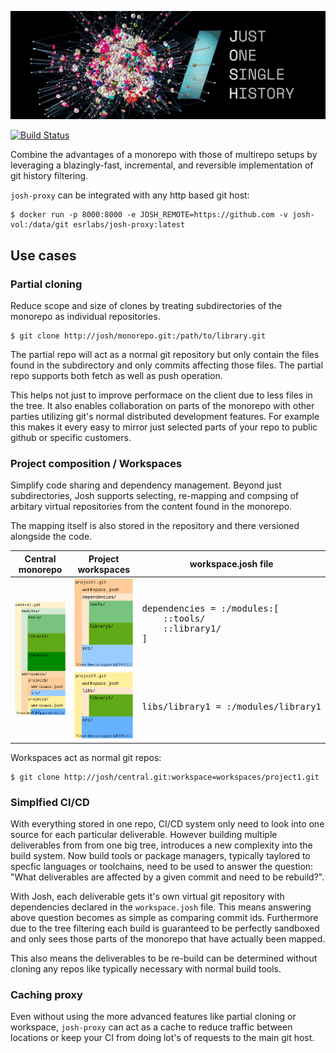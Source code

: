 ![Just One Single History](/banner.png)

[![Build Status](https://github.com/esrlabs/josh/workflows/Rust/badge.svg?branch=master)](https://github.com/esrlabs/josh/actions)

Combine the advantages of a monorepo with those of multirepo setups by leveraging a
blazingly-fast, incremental, and reversible implementation of git history filtering.

`josh-proxy` can be integrated with any http based git host:

```
$ docker run -p 8000:8000 -e JOSH_REMOTE=https://github.com -v josh-vol:/data/git esrlabs/josh-proxy:latest
```

## Use cases

### Partial cloning

Reduce scope and size of clones by treating subdirectories of the monorepo
as individual repositories.

```
$ git clone http://josh/monorepo.git:/path/to/library.git
```

The partial repo will act as a normal git repository but only contain the files
found in the subdirectory and only commits affecting those files.
The partial repo supports both fetch as well as push operation.

This helps not just to improve performace on the client due to less files in
the tree.
It also enables collaboration on parts of the monorepo with other parties
utilizing git's normal distributed development features.
For example this makes it every easy to mirror just selected parts of your
repo to public github or specific customers.

### Project composition / Workspaces

Simplify code sharing and dependency management. Beyond just subdirectories,
Josh supports selecting, re-mapping and compsing of arbitary virtual repositories
from the content found in the monorepo.

The mapping itself is also stored in the repository and there versioned alongside
the code.

<table>
    <thead>
        <tr>
            <th>Central monorepo</th>
            <th>Project workspaces</th>
            <th>workspace.josh file</th>
        </tr>
    </thead>
    <tbody>
        <tr>
            <td rowspan=2><img src="docs/src/img/central.svg?sanitize=true" alt="Folders and files in central.git" /></td>
            <td><img src="docs/src/img/project1.svg?sanitize=true" alt="Folders and files in project1.git" /></td>
            <td>
<pre>
dependencies = :/modules:[
    ::tools/
    ::library1/
]
</pre>
        </tr>
        <tr>
            <td><img src="docs/src/img/project2.svg?sanitize=true" alt="Folders and files in project2.git" /></td>
            <td>
<pre>libs/library1 = :/modules/library1</pre></td>
        </tr>
    </tbody>
</table>

Workspaces act as normal git repos:

```
$ git clone http://josh/central.git:workspace=workspaces/project1.git
```

### Simplfied CI/CD

With everything stored in one repo, CI/CD system only need to look into one source for each particular
deliverable.
However building multiple deliverables from from one big tree, introduces a new complexity
into the build system. Now build tools or package managers, typically taylored to specfic languages
or toolchains, need to be used to answer the question: "What deliverables are affected by a given commit
and need to be rebuild?".

With Josh, each deliverable gets it's own virtual git repository with dependencies declared in the `workspace.josh`
file. This means answering above question becomes as simple as comparing commit ids.
Furthermore due to the tree filtering each build is guaranteed to be perfectly sandboxed
and only sees those parts of the monorepo that have actually been mapped.

This also means the deliverables to be re-build can be determined without cloning any repos like
typically necessary with normal build tools.

### Caching proxy

Even without using the more advanced features like partial cloning or workspace,
`josh-proxy` can act as a cache to reduce traffic between locations or keep your CI from
doing lot's of requests to the main git host.


